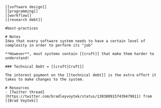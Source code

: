 	[[software design]]
	[[programming]]
	[[workflow]]
	[[research debt]]

	#best-practices

	# Notes
	Idea that every software system needs to have a certain level of complexity in order to perform its "job"

	**However**, most systems contain [[cruft]] that make them harder to understand!

	### Technical Debt = [[cruft|Cruft]]

	The interest payment on the [[technical debt]] is the extra effort it takes to make changes to the system.

	# Resources
	- [Twitter thread](https://twitter.com/bradleyvoytek/status/1303809157439479811) from [[Brad Voytek]]